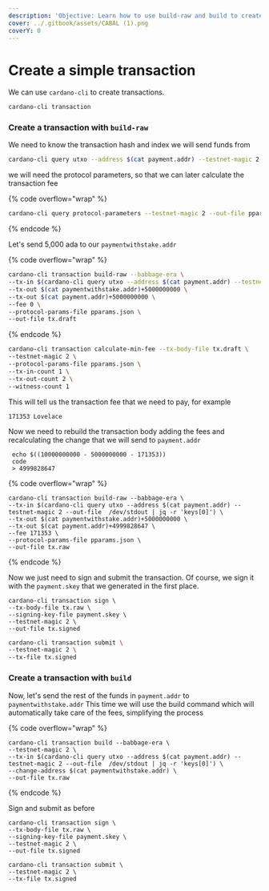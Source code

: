 ```yaml
---
description: 'Objective: Learn how to use build-raw and build to create a simple transaction'
cover: ../.gitbook/assets/CABAL (1).png
coverY: 0
---
```


# Create a simple transaction

We can use `cardano-cli` to create transactions.

```bash
cardano-cli transaction
```

### Create a transaction with `build-raw`

We need to know the transaction hash and index we will send funds from

```bash
cardano-cli query utxo --address $(cat payment.addr) --testnet-magic 2
```

we will need the protocol parameters, so that we can later calculate the transaction fee

{% code overflow="wrap" %}
```bash
cardano-cli query protocol-parameters --testnet-magic 2 --out-file pparams.json
```
{% endcode %}

&#x20;Let's send 5,000 ada to our `paymentwithstake.addr`

{% code overflow="wrap" %}
```bash
cardano-cli transaction build-raw --babbage-era \
--tx-in $(cardano-cli query utxo --address $(cat payment.addr) --testnet-magic 2 --out-file  /dev/stdout | jq -r 'keys[0]') \
--tx-out $(cat paymentwithstake.addr)+5000000000 \
--tx-out $(cat payment.addr)+5000000000 \
--fee 0 \
--protocol-params-file pparams.json \
--out-file tx.draft
```
{% endcode %}

```bash
cardano-cli transaction calculate-min-fee --tx-body-file tx.draft \
--testnet-magic 2 \
--protocol-params-file pparams.json \
--tx-in-count 1 \
--tx-out-count 2 \
--witness-count 1 
```

This will tell us the transaction fee that we need to pay, for example

```
171353 Lovelace
```

Now we need to rebuild the transaction body adding the fees and recalculating the change that we will send to `payment.addr`&#x20;

```
 echo $((10000000000 - 5000000000 - 171353))
 code
 > 4999828647
```

{% code overflow="wrap" %}
```
cardano-cli transaction build-raw --babbage-era \
--tx-in $(cardano-cli query utxo --address $(cat payment.addr) --testnet-magic 2 --out-file  /dev/stdout | jq -r 'keys[0]') \
--tx-out $(cat paymentwithstake.addr)+5000000000 \
--tx-out $(cat payment.addr)+4999828647 \
--fee 171353 \
--protocol-params-file pparams.json \
--out-file tx.raw
```
{% endcode %}

Now we just need to sign and submit the transaction. Of course, we sign it with the `payment.skey` that we generated in the first place.&#x20;

```
cardano-cli transaction sign \
--tx-body-file tx.raw \
--signing-key-file payment.skey \
--testnet-magic 2 \
--out-file tx.signed
```

```bash
cardano-cli transaction submit \
--testnet-magic 2 \
--tx-file tx.signed 
```

### Create a transaction with `build`

Now, let's send the rest of the funds in `payment.addr` to `paymentwithstake.addr` This time we will use the build command which will automatically take care of the fees, simplifying the process

{% code overflow="wrap" %}
```
cardano-cli transaction build --babbage-era \
--testnet-magic 2 \
--tx-in $(cardano-cli query utxo --address $(cat payment.addr) --testnet-magic 2 --out-file  /dev/stdout | jq -r 'keys[0]') \
--change-address $(cat paymentwithstake.addr) \
--out-file tx.raw
```
{% endcode %}

Sign and submit as before

```
cardano-cli transaction sign \
--tx-body-file tx.raw \
--signing-key-file payment.skey \
--testnet-magic 2 \
--out-file tx.signed
```

```
cardano-cli transaction submit \
--testnet-magic 2 \
--tx-file tx.signed 
```
